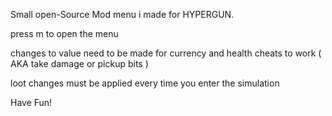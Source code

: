 Small open-Source Mod menu i made for HYPERGUN.

press m to open the menu

changes to value need to be made for currency and health cheats to work ( AKA take damage or pickup bits )

loot changes must be applied every time you enter the simulation

Have Fun!
